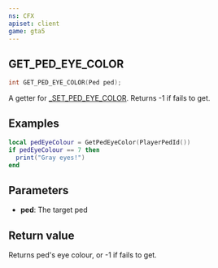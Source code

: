 ```yaml
---
ns: CFX
apiset: client
game: gta5
---
```

## GET_PED_EYE_COLOR

```c
int GET_PED_EYE_COLOR(Ped ped);
```

A getter for [_SET_PED_EYE_COLOR](#_0x50B56988B170AFDF). Returns -1 if fails to get.

## Examples

```lua
local pedEyeColour = GetPedEyeColor(PlayerPedId())
if pedEyeColour == 7 then
  print("Gray eyes!")
end
```

## Parameters
* **ped**: The target ped

## Return value
Returns ped's eye colour, or -1 if fails to get.
